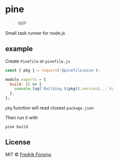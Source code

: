 # pine

> WIP

Small task runner for node.js

## example

Create `Pinefile` or `pinefile.js`

```js
const { pkg } = require('@pinefile/pine');

module.exports = {
  build: () => {
    console.log(`Building ${pkg().version}...`);
  },
};
```

`pkg` function will read closest `package.json`

Then run it with

```
pine build
```

## License

MIT © [Fredrik Forsmo](https://github.com/frozzare)